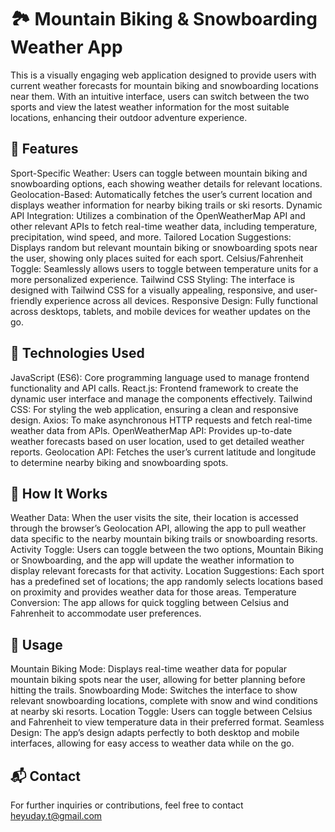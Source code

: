 # 🏞️ Mountain Biking & Snowboarding Weather App

This is a visually engaging web application designed to provide users with current weather forecasts for mountain biking and snowboarding locations near them. With an intuitive interface, users can switch between the two sports and view the latest weather information for the most suitable locations, enhancing their outdoor adventure experience.

## 🚀 Features

Sport-Specific Weather: Users can toggle between mountain biking and snowboarding options, each showing weather details for relevant locations.
Geolocation-Based: Automatically fetches the user’s current location and displays weather information for nearby biking trails or ski resorts.
Dynamic API Integration: Utilizes a combination of the OpenWeatherMap API and other relevant APIs to fetch real-time weather data, including temperature, precipitation, wind speed, and more.
Tailored Location Suggestions: Displays random but relevant mountain biking or snowboarding spots near the user, showing only places suited for each sport.
Celsius/Fahrenheit Toggle: Seamlessly allows users to toggle between temperature units for a more personalized experience.
Tailwind CSS Styling: The interface is designed with Tailwind CSS for a visually appealing, responsive, and user-friendly experience across all devices.
Responsive Design: Fully functional across desktops, tablets, and mobile devices for weather updates on the go.

## 🧠 Technologies Used

JavaScript (ES6): Core programming language used to manage frontend functionality and API calls.
React.js: Frontend framework to create the dynamic user interface and manage the components effectively.
Tailwind CSS: For styling the web application, ensuring a clean and responsive design.
Axios: To make asynchronous HTTP requests and fetch real-time weather data from APIs.
OpenWeatherMap API: Provides up-to-date weather forecasts based on user location, used to get detailed weather reports.
Geolocation API: Fetches the user’s current latitude and longitude to determine nearby biking and snowboarding spots.

## 🌟 How It Works

Weather Data: When the user visits the site, their location is accessed through the browser’s Geolocation API, allowing the app to pull weather data specific to the nearby mountain biking trails or snowboarding resorts.
Activity Toggle: Users can toggle between the two options, Mountain Biking or Snowboarding, and the app will update the weather information to display relevant forecasts for that activity.
Location Suggestions: Each sport has a predefined set of locations; the app randomly selects locations based on proximity and provides weather data for those areas.
Temperature Conversion: The app allows for quick toggling between Celsius and Fahrenheit to accommodate user preferences.

## 🎯 Usage

Mountain Biking Mode: Displays real-time weather data for popular mountain biking spots near the user, allowing for better planning before hitting the trails.
Snowboarding Mode: Switches the interface to show relevant snowboarding locations, complete with snow and wind conditions at nearby ski resorts.
Location Toggle: Users can toggle between Celsius and Fahrenheit to view temperature data in their preferred format.
Seamless Design: The app’s design adapts perfectly to both desktop and mobile interfaces, allowing for easy access to weather data while on the go.

## 📬 Contact

For further inquiries or contributions, feel free to contact heyuday.t@gmail.com
